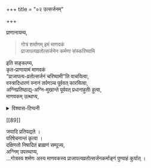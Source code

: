 +++
title = "०२ उत्सर्जनम्"

+++

प्राणानायम्य, 

> गोत्रं शर्माणम् इमं माणवकं  
> प्राजापत्यव्रतोत्सर्जनेन कर्मणा संस्करिष्यामि

इति सङ्कल्प्य,  
कृत-प्राणायामं माणवकं  
"प्राजापत्य-व्रतोत्सर्जनं चरिष्यामी"ति वाचयित्वा,  
वस्त्रादिधारणं स्नानं तर्पणञ्च पूर्ववत् कारयित्वा,  
अग्निप्रतिष्ठाद्य्-अग्नि-मुखान्ते पूर्ववत् प्रधानाहुतीः हुत्वा,  
माणवकम् उत्थाप्य,  

<div class="js_include" includetitle="false" newlevelforh1="5" unfilled url="/vedAH_yajuH/taittirIyam/sArasvata-vibhAgaH/AraNyakam/sarva-prastutiH/07_pravargyAdi/84_agne_vratapate"></div>
<details><summary>विश्वास-टिप्पनी</summary>

> अग्ने व्रतपते काण्डर्षिभ्यः प्राजापत्यव्रतमचारिषं तदशकं तन्मे राधि । वायो व्रतपते काण्डर्षिभ्यः प्राजापत्यव्रतमचारिषं तदशकं तन्मे राधि । आदित्यव्रतपते काण्डर्षिभ्यः प्राजापत्यव्रतमचारिषं तदशकं तन्मे राधि ।

इति व्रतोत्सर्गे क्रमो निर्दिष्टः प्रयोगग्रन्थयोः श्रीनिवास-देशिक--वङ्गीपुरश्रीनिवास-कृतयोः।  

किञ्च, आरण्यके
आदित्य, वायो, अग्ने इति विपरीतक्रम आम्नातः (व्रतग्रहणे तु अग्ने, वायो, आदित्य इति क्रमः)।  

आरण्यकोक्त-उपाकरणोत्सर्ग-क्रम-वैपरीत्यं समञ्जसम् भाति।  
कुतस् तर्हि प्रयोगग्रन्थोष्व् अन्यथा?
</details>

[[89]]

जयादि प्रतिपद्यते ।  
परिषेचनान्तं कृत्वा ।  
दक्षिणतो निषादितं ब्राह्मणं सम्पूज्य,  
अग्निम् उपस्थाप्य,  
…गोत्रस्य शर्मणः अस्य माणवकस्य प्राजापत्यव्रतोत्सर्जनकर्माङ्गं पुण्याहं कुर्यात् ।